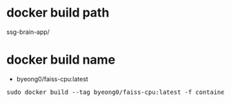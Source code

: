 # docker build path
ssg-brain-app/

# docker build name
- byeong0/faiss-cpu:latest
<pre>
sudo docker build --tag byeong0/faiss-cpu:latest -f container/docker/faiss/cpu/Dockerfile .
</pre>
